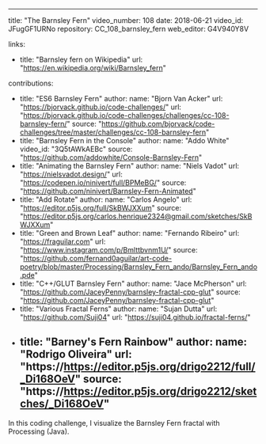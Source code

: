 ---
title: "The Barnsley Fern"
video_number: 108
date: 2018-06-21
video_id: JFugGF1URNo
repository: CC_108_barnsley_fern
web_editor: G4V940Y8V

links:
  - title: "Barnsley fern on Wikipedia"
    url: "https://en.wikipedia.org/wiki/Barnsley_fern"

contributions:
  - title: "ES6 Barnsley Fern"
    author:
      name: "Bjorn Van Acker"
      url: "https://bjorvack.github.io/code-challenges/"
    url: "https://bjorvack.github.io/code-challenges/challenges/cc-108-barnsley-fern/"
    source: "https://github.com/bjorvack/code-challenges/tree/master/challenges/cc-108-barnsley-fern"
  - title: "Barnsley Fern in the Console"
    author:
      name: "Addo White"
    video_id: "3Q5tAWkAEBc"
    source: "https://github.com/addowhite/Console-Barnsley-Fern"
  - title: "Animating the Barnsley Fern"
    author:
      name: "Niels Vadot"
      url: "https://nielsvadot.design/"
    url: "https://codepen.io/ninivert/full/BPMeBG/"
    source: "https://github.com/ninivert/Barnsley-Fern-Animated"
  - title: "Add Rotate"
    author:
      name: "Carlos Angelo"
    url: "https://editor.p5js.org/full/SkBWJXXum"
    source: "https://editor.p5js.org/carlos.henrique2324@gmail.com/sketches/SkBWJXXum"
  - title: "Green and Brown Leaf"
    author:
      name: "Fernando Ribeiro"
      url: "https://fraguilar.com"
    url: "https://www.instagram.com/p/Bmlttbvnm1U/"
    source: "https://github.com/fernand0aguilar/art-code-poetry/blob/master/Processing/Barnsley_Fern_ando/Barnsley_Fern_ando.pde"
  - title: "C++/GLUT Barnsley Fern"
    author:
      name: "Jace McPherson"
    url: "https://github.com/JaceyPenny/barnsley-fractal-cpp-glut"
    source: "https://github.com/JaceyPenny/barnsley-fractal-cpp-glut"
  - title: "Various Fractal Ferns"
    author:
      name: "Sujan Dutta"
      url: "https://github.com/Suji04"
    url: "https://suji04.github.io/fractal-ferns/"
  - title: "Barney's Fern Rainbow"
        author:
        name: "Rodrigo Oliveira"
      url: "https://https://editor.p5js.org/drigo2212/full/_Di168OeV"
      source: "https://https://editor.p5js.org/drigo2212/sketches/_Di168OeV"
      ---

In this coding challenge, I visualize the Barnsley Fern fractal with Processing (Java).
